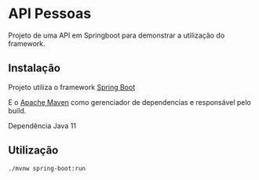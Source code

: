 # API Pessoas

Projeto de uma API em Springboot para demonstrar a utilização
do framework. 

## Instalação

Projeto utiliza o framework
[Spring Boot](https://spring.io/projects/spring-boot#overview) 

E o [Apache Maven](https://maven.apache.org/) como gerenciador de dependencias e responsável pelo build.

Dependência Java 11

## Utilização

```
./mvnw spring-boot:run
```